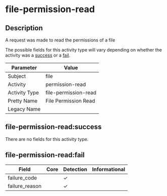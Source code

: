 file-permission-read
====================

Description
-----------
A request was made to read the permissions of a file

The possible fields for this activity type will vary depending on whether the activity was a [success](#file-permission-readsuccess) or a [fail](#file-permission-readfail).

| Parameter     | Value                |
| ------------- | -------------------- |
| Subject       | file                 |
| Activity      | permission-read      |
| Activity Type | file-permission-read |
| Pretty Name   | File Permission Read |
| Legacy Name   |                      |

file-permission-read:success
----------------------------

There are no fields for this activity type.


file-permission-read:fail
-------------------------

| Field          | Core | Detection | Informational |
| -------------- | ---- | --------- | ------------- |
| failure_code   |      | &#10003;  |               |
| failure_reason |      | &#10003;  |               |